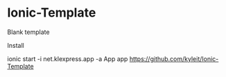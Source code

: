 # Ionic-Template
Blank template

Install 

ionic start -i net.klexpress.app -a App app https://github.com/kyleit/Ionic-Template
